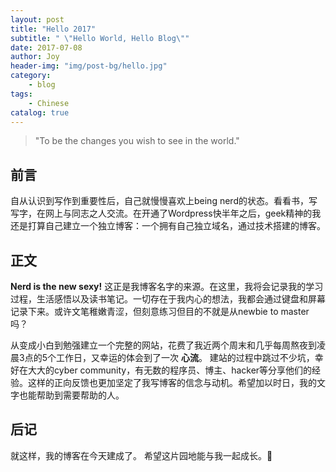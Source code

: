 ```yaml
---
layout: post
title: "Hello 2017"
subtitle: " \"Hello World, Hello Blog\""
date: 2017-07-08
author: Joy
header-img: "img/post-bg/hello.jpg"
category:
    - blog
tags:
    - Chinese
catalog: true
---
```


> "To be the changes you wish to see in the world."

## 前言

自从认识到写作到重要性后，自己就慢慢喜欢上being nerd的状态。看看书，写写字，在网上与同志之人交流。在开通了Wordpress快半年之后，geek精神的我还是打算自己建立一个独立博客：一个拥有自己独立域名，通过技术搭建的博客。

## 正文

**Nerd is the new sexy!**
这正是我博客名字的来源。在这里，我将会记录我的学习过程，生活感悟以及读书笔记。一切存在于我内心的想法，我都会通过键盘和屏幕记录下来。或许文笔稚嫩青涩，但刻意练习但目的不就是从newbie to master吗？

从变成小白到勉强建立一个完整的网站，花费了我近两个周末和几乎每周熬夜到凌晨3点的5个工作日，又幸运的体会到了一次 **心流**。 建站的过程中跳过不少坑，幸好在大大的cyber community，有无数的程序员、博主、hacker等分享他们的经验。这样的正向反馈也更加坚定了我写博客的信念与动机。希望加以时日，我的文字也能帮助到需要帮助的人。

## 后记

就这样，我的博客在今天建成了。
希望这片园地能与我一起成长。:dancers:
